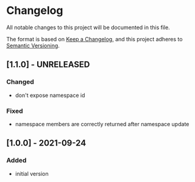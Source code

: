 # Changelog
All notable changes to this project will be documented in this file.

The format is based on [Keep a Changelog](https://keepachangelog.com/en/1.0.0/),
and this project adheres to [Semantic Versioning](https://semver.org/spec/v2.0.0.html).

## [1.1.0] - UNRELEASED
### Changed
- don't expose namespace id
### Fixed
- namespace members are correctly returned after namespace update

## [1.0.0] - 2021-09-24
### Added
- initial version